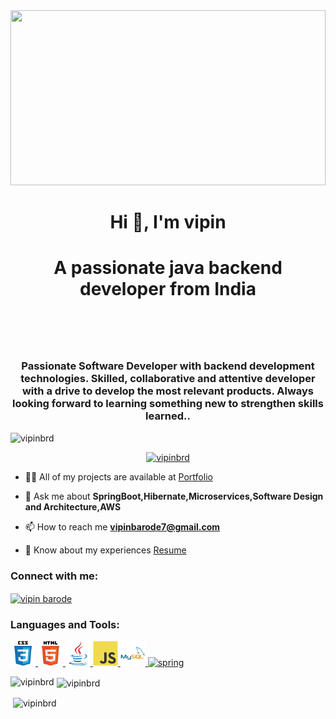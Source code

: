 <img height="280" width="100%" src="https://developers.giphy.com/branch/master/static/api-512d36c09662682717108a38bbb5c57d.gif">

<h1 align="center">Hi 👋, I'm vipin</h1>
<h1 align="center">A passionate java backend developer from India<h1/>
<br/>
<h3 align="center">Passionate Software Developer with backend development technologies. Skilled, collaborative and attentive developer with a drive to develop the most relevant products. Always looking forward to learning something new to strengthen skills learned..</h3>

<p align="left"> <img src="https://komarev.com/ghpvc/?username=vipinbrd&label=Profile%20views&color=0e75b6&style=flat" alt="vipinbrd" /> </p>

<p align="center"> <a href="https://github.com/ryo-ma/github-profile-trophy"><img src="https://github-profile-trophy.vercel.app/?username=vipinbrd" alt="vipinbrd" /></a> </p>

- 👨‍💻 All of my projects are available at [Portfolio](https://vipin-barodee-portfolio.netlify.app/)

- 💬 Ask me about **SpringBoot,Hibernate,Microservices,Software Design and Architecture,AWS**

- 📫 How to reach me **vipinbarode7@gmail.com**

- 📄 Know about my experiences [Resume](https://1drv.ms/b/s!AqGDgwUyFCIVgwK79kJkryNXBcXW?e=EqTx12)

<h3 align="left">Connect with me:</h3>
<p align="left">
<a href="https://www.linkedin.com/in/vipin-barode-5a6023231/" target="blank"><img align="center" src="https://raw.githubusercontent.com/rahuldkjain/github-profile-readme-generator/master/src/images/icons/Social/linked-in-alt.svg" alt="vipin barode" height="30" width="40" /></a>
</p>

<h3 align="left">Languages and Tools:</h3>
<p align="left"> <a href="https://www.w3schools.com/css/" target="_blank" rel="noreferrer"> <img src="https://raw.githubusercontent.com/devicons/devicon/master/icons/css3/css3-original-wordmark.svg" alt="css3" width="40" height="40"/> </a> <a href="https://www.w3.org/html/" target="_blank" rel="noreferrer"> <img src="https://raw.githubusercontent.com/devicons/devicon/master/icons/html5/html5-original-wordmark.svg" alt="html5" width="40" height="40"/> </a> <a href="https://www.java.com" target="_blank" rel="noreferrer"> <img src="https://raw.githubusercontent.com/devicons/devicon/master/icons/java/java-original.svg" alt="java" width="40" height="40"/> </a> <a href="https://developer.mozilla.org/en-US/docs/Web/JavaScript" target="_blank" rel="noreferrer"> <img src="https://raw.githubusercontent.com/devicons/devicon/master/icons/javascript/javascript-original.svg" alt="javascript" width="40" height="40"/> </a> <a href="https://www.mysql.com/" target="_blank" rel="noreferrer"> <img src="https://raw.githubusercontent.com/devicons/devicon/master/icons/mysql/mysql-original-wordmark.svg" alt="mysql" width="40" height="40"/> </a> <a href="https://spring.io/" target="_blank" rel="noreferrer"> <img src="https://www.vectorlogo.zone/logos/springio/springio-icon.svg" alt="spring" width="40" height="40"/> </a> </p>

<p><img align="left" src="https://github-readme-stats.vercel.app/api/top-langs?username=vipinbrd&show_icons=true&locale=en&layout=compact" alt="vipinbrd" /></p>

<p>&nbsp;<img align="center" src="https://github-readme-stats.vercel.app/api?username=vipinbrd&show_icons=true&locale=en" alt="vipinbrd" /></p>

<p>&nbsp;<img align="center" src="https://activity-graph.herokuapp.com/graph?username=vipinbrd&bg_color=radical&area=true" alt="vipinbrd" /></p>


